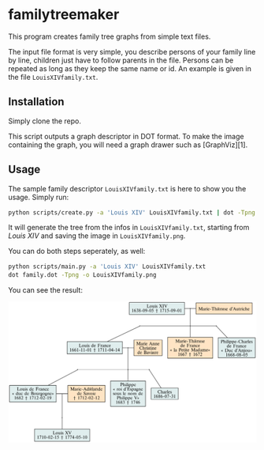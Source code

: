 familytreemaker
===============

This program creates family tree graphs from simple text files.

The input file format is very simple, you describe persons of your family line
by line, children just have to follow parents in the file. Persons can be
repeated as long as they keep the same name or id. An example is given in the
file `LouisXIVfamily.txt`.


Installation
------------

Simply clone the repo.

This script outputs a graph descriptor in DOT format. To make the image
containing the graph, you will need a graph drawer such as [GraphViz][1].



Usage
-----

The sample family descriptor `LouisXIVfamily.txt` is here to show you the
usage. Simply run:
```bash
python scripts/create.py -a 'Louis XIV' LouisXIVfamily.txt | dot -Tpng -o LouisXIVfamily.png
```
It will generate the tree from the infos in `LouisXIVfamily.txt`, starting from
*Louis XIV* and saving the image in `LouisXIVfamily.png`.

You can do both steps seperately, as well:
```bash
python scripts/main.py -a 'Louis XIV' LouisXIVfamily.txt
dot family.dot -Tpng -o LouisXIVfamily.png
```

You can see the result:

![result: LouisXIVfamily.png](/LouisXIVfamily.png)
